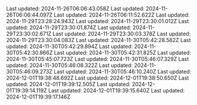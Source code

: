 Last updated: 2024-11-26T06:06:43.058Z
Last updated: 2024-11-26T06:06:44.097Z
Last updated: 2024-11-26T06:11:52.622Z
Last updated: 2024-11-29T23:28:24.943Z
Last updated: 2024-11-29T23:30:01.012Z
Last updated: 2024-11-29T23:30:01.874Z
Last updated: 2024-11-29T23:30:02.671Z
Last updated: 2024-11-29T23:30:03.378Z
Last updated: 2024-11-29T23:30:04.083Z
Last updated: 2024-11-30T05:42:28.582Z
Last updated: 2024-11-30T05:42:29.894Z
Last updated: 2024-11-30T05:42:30.866Z
Last updated: 2024-11-30T05:42:31.825Z
Last updated: 2024-11-30T05:45:07.723Z
Last updated: 2024-11-30T05:46:07.329Z
Last updated: 2024-11-30T05:46:08.322Z
Last updated: 2024-11-30T05:46:09.273Z
Last updated: 2024-11-30T05:46:10.240Z
Last updated: 2024-12-01T19:38:48.692Z
Last updated: 2024-12-01T19:38:50.650Z
Last updated: 2024-12-01T19:39:12.505Z
Last updated: 2024-12-01T19:39:14.119Z
Last updated: 2024-12-01T19:39:15.640Z
Last updated: 2024-12-01T19:39:17.146Z
